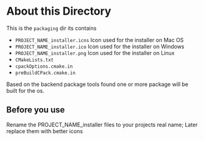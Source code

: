 # About this Directory
This is the `packaging` dir its contains

  - `PROJECT_NAME_installer.icns` Icon used for the installer on Mac OS
  - `PROJECT_NAME_installer.ico` Icon used for the installer on Windows
  - `PROJECT_NAME_installer.png` Icon used for the installer on Linux
  - `CMakeLists.txt`
  - `cpackOptions.cmake.in`
  - `preBuildCPack.cmake.in`

Based on the backend package tools found one or more package will be built for the os.

## Before you use
 Rename the PROJECT_NAME_installer files to your projects real name; Later replace them with better icons
